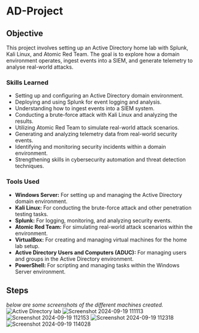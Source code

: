 # AD-Project

## Objective

This project involves setting up an Active Directory home lab with Splunk, Kali Linux, and Atomic Red Team. The goal is to explore how a domain environment operates, ingest events into a SIEM, and generate telemetry to analyse real-world attacks. 

### Skills Learned

- Setting up and configuring an Active Directory domain environment.
- Deploying and using Splunk for event logging and analysis.
- Understanding how to ingest events into a SIEM system.
- Conducting a brute-force attack with Kali Linux and analyzing the results.
- Utilizing Atomic Red Team to simulate real-world attack scenarios.
- Generating and analyzing telemetry data from real-world security events.
- Identifying and monitoring security incidents within a domain environment.
- Strengthening skills in cybersecurity automation and threat detection techniques.

### Tools Used

- **Windows Server:** For setting up and managing the Active Directory domain environment.
- **Kali Linux:** For conducting the brute-force attack and other penetration testing tasks.
- **Splunk:** For logging, monitoring, and analyzing security events.
- **Atomic Red Team:** For simulating real-world attack scenarios within the environment.
- **VirtualBox:** For creating and managing virtual machines for the home lab setup.
- **Active Directory Users and Computers (ADUC):** For managing users and groups in the Active Directory environment.
- **PowerShell:** For scripting and managing tasks within the Windows Server environment.

## Steps
*below are some screenshots of the different machines created.* 
![Active Directory lab](https://github.com/user-attachments/assets/424bfa0c-be4f-4fa7-b749-2cbae6853ad5)
![Screenshot 2024-09-19 111113](https://github.com/user-attachments/assets/fa712e52-dbda-41d2-bc77-ba6475022c4f)
![Screenshot 2024-09-19 112153](https://github.com/user-attachments/assets/b3f59594-f1d4-40db-9f14-cb4ef3eb9590)
![Screenshot 2024-09-19 112318](https://github.com/user-attachments/assets/ba307e1b-74d2-4e87-b425-5438dd5d5de7)
![Screenshot 2024-09-19 114028](https://github.com/user-attachments/assets/7639f902-1c0b-446f-8f0d-884d9450dcd9)

